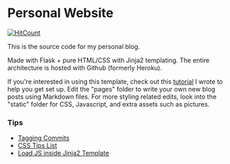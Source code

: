 # Personal Website

[![HitCount](http://hits.dwyl.com/john-b-yang/blog-website.svg)](http://hits.dwyl.com/john-b-yang/blog-website)

This is the source code for my personal blog.

Made with Flask + pure HTML/CSS with Jinja2 templating. The entire architecture is hosted with Github (formerly Heroku).

If you're interested in using this template, check out this [tutorial](http://john-b-yang.github.io/flask-website/) I wrote to help you get set up. Edit the "pages" folder to write your own new blog posts using Markdown files. For more styling related edits, look into the "static" folder for CSS, Javascript, and extra assets such as pictures.

### Tips
* [Tagging Commits](https://stackoverflow.com/questions/18216991/create-a-tag-in-github-repository)
* [CSS Tips List](https://paulund.co.uk/)
* [Load JS inside Jinja2 Template](https://stackoverflow.com/questions/3412275/loading-external-script-with-jinja2-template-directive)